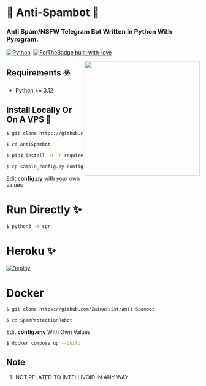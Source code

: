 # 🚫 Anti-Spambot 🚫
### Anti Spam/NSFW Telegram Bot Written In Python With Pyrogram.


[![Python](http://forthebadge.com/images/badges/made-with-python.svg)](https://python.org)&nbsp;
[![ForTheBadge built-with-love](http://ForTheBadge.com/images/badges/built-with-love.svg)](https://GitHub.com/ZainAssist/)


<img src="https://graph.org/file/aba018da84afd30749d14-a0a9c634cab5daadba.jpg" width="300" align="right">


## Requirements ☣️

- Python >= 3.12


## Install Locally Or On A VPS 💠

```sh
$ git clone https://github.com/ZainAssist/Anti-Spambot

$ cd AntiSpambot

$ pip3 install -U -r requirements.txt

$ cp sample_config.py config.py
```
Edit **config.py** with your own values

# Run Directly ✨
```sh
$ python3 -m spr
```

# Heroku ✨

[![Deploy](https://www.herokucdn.com/deploy/button.svg)](https://heroku.com/deploy?template=https://github.com/ZainAssist/Anti-Spambot/)

# Docker

```sh
$ git clone https://github.com/ZainAssist/Anti-Spambot

$ cd SpamProtectionRobot
```

Edit **config.env** With Own Values.

```sh
$ docker compose up --build
```

## Note

1. NOT RELATED TO INTELLIVOID IN ANY WAY.
